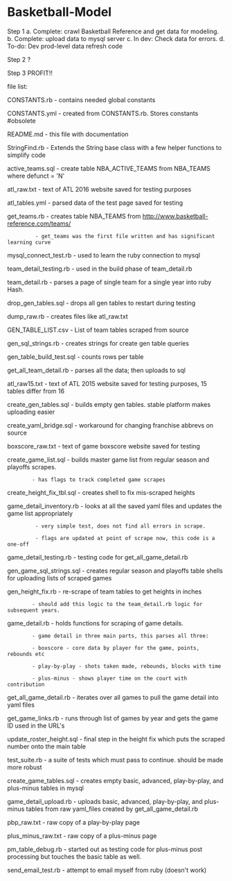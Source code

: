 # Basketball-Model

Step 1 
	a. Complete: crawl Basketball Reference and get data for modeling. 
	b. Complete: upload data to mysql server
	c. In dev: Check data for errors.
	d. To-do: Dev prod-level data refresh code

Step 2 ?

Step 3 PROFIT!!



file list:

CONSTANTS.rb - contains needed global constants

CONSTANTS.yml - created from CONSTANTS.rb. Stores constants #obsolete

README.md - this file with documentation

StringFind.rb - Extends the String base class with a few helper functions to simplify code

active_teams.sql - create table NBA_ACTIVE_TEAMS from NBA_TEAMS where defunct = 'N'

atl_raw.txt - text of ATL 2016 website saved for testing purposes

atl_tables.yml - parsed data of the test page saved for testing

get_teams.rb - creates table NBA_TEAMS from http://www.basketball-reference.com/teams/

			 - get_teams was the first file written and has significant learning curve

mysql_connect_test.rb - used to learn the ruby connection to mysql

team_detail_testing.rb - used in the build phase of team_detail.rb

team_detail.rb - parses a page of single team for a single year into ruby Hash.



drop_gen_tables.sql - drops all gen tables to restart during testing

dump_raw.rb - creates files like atl_raw.txt

GEN_TABLE_LIST.csv - List of team tables scraped from source

gen_sql_strings.rb - creates strings for create gen table queries

gen_table_build_test.sql - counts rows per table

get_all_team_detail.rb - parses all the data; then uploads to sql

atl_raw15.txt - text of ATL 2015 website saved for testing purposes, 15 tables differ from 16

create_gen_tables.sql - builds empty gen tables. stable platform makes uploading easier

create_yaml_bridge.sql - workaround for changing franchise abbrevs on source

boxscore_raw.txt - text of game boxscore website saved for testing

create_game_list.sql - builds master game list from regular season and playoffs scrapes. 

			- has flags to track completed game scrapes
			
create_height_fix_tbl.sql - creates shell to fix mis-scraped heights

game_detail_inventory.rb - looks at all the saved yaml files and updates the game list appropriately

			 - very simple test, does not find all errors in scrape.
			 
			 - flags are updated at point of scrape now, this code is a one-off
			 
game_detail_testing.rb - testing code for get_all_game_detail.rb

gen_game_sql_strings.sql - creates regular season and playoffs table shells for uploading lists of scraped games

gen_height_fix.rb - re-scrape of team tables to get heights in inches
			
			- should add this logic to the team_detail.rb logic for subsequent years.
			
game_detail.rb - holds functions for scraping of game details.

			- game detail in three main parts, this parses all three:
			
			- boxscore - core data by player for the game, points, rebounds etc
			
			- play-by-play - shots taken made, rebounds, blocks with time
			
			- plus-minus - shows player time on the court with contribution

get_all_game_detail.rb - iterates over all games to pull the game detail into yaml files

get_game_links.rb - runs through list of games by year and gets the game ID used in the URL's

update_roster_height.sql - final step in the height fix which puts the scraped number onto the main table

test_suite.rb - a suite of tests which must pass to continue. should be made more robust

create_game_tables.sql - creates empty basic, advanced, play-by-play, and plus-minus tables in mysql

game_detail_upload.rb - uploads basic, advanced, play-by-play, and plus-minus tables from raw yaml_files created by get_all_game_detail.rb

pbp_raw.txt - raw copy of a play-by-play page

plus_minus_raw.txt - raw copy of a plus-minus page

pm_table_debug.rb - started out as testing code for plus-minus post processing but touches the basic table as well.

send_email_test.rb - attempt to email myself from ruby (doesn't work)
